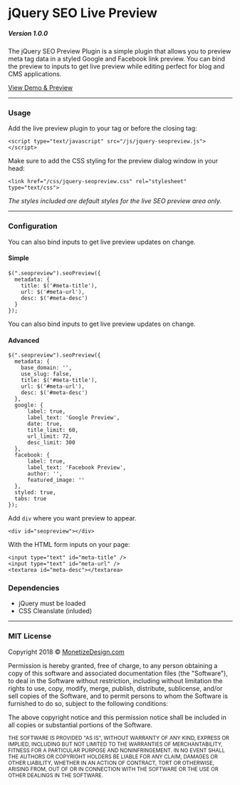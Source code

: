 # jQuery SEO Live Preview

##### Version 1.0.0

The jQuery SEO Preview Plugin is a simple plugin that allows you to preview meta tag data in a styled Google and Facebook link preview. You can bind the preview to inputs to get live preview while editing perfect for blog and CMS applications.

[View Demo & Preview](https://www.monetizedesign.com/jquery-seopreview-plugin)

* * *

### Usage

Add the live preview plugin to your tag or before the closing tag:

    <script type="text/javascript" src="/js/jquery-seopreview.js"></script>

Make sure to add the CSS styling for the preview dialog window in your head:

    <link href="/css/jquery-seopreview.css" rel="stylesheet" type="text/css">

_The styles included are default styles for the live SEO preview area only._

* * *

### Configuration

You can also bind inputs to get live preview updates on change.

#### Simple

    $(".seopreview").seoPreview({
      metadata: {
        title: $('#meta-title'),
        url: $('#meta-url'),
        desc: $('#meta-desc')
      }
    });

You can also bind inputs to get live preview updates on change.

#### Advanced

    $(".seopreview").seoPreview({
      metadata: {
        base_domain: '',
        use_slug: false,
        title: $('#meta-title'),
        url: $('#meta-url'),
        desc: $('#meta-desc')
      },
      google: {
          label: true,
          label_text: 'Google Preview',
          date: true,
          title_limit: 60,
          url_limit: 72,
          desc_limit: 300
      },
      facebook: {
          label: true,
          label_text: 'Facebook Preview',
          author: '',
          featured_image: ''
      },
      styled: true,
      tabs: true
    });

Add `div` where you want preview to appear.

    <div id="seopreview"></div>

With the HTML form inputs on your page:

    <input type="text" id="meta-title" />
    <input type="text" id="meta-url" />
    <textarea id="meta-desc"></textarea>

### Dependencies

*   jQuery must be loaded
*   CSS Cleanslate (inluded)

* * *

### MIT License

Copyright 2018 &copy; [MonetizeDesign.com](https://www.monetizedesign.com/)

Permission is hereby granted, free of charge, to any person obtaining a copy of this software and associated documentation files (the "Software"), to deal in the Software without restriction, including without limitation the rights to use, copy, modify, merge, publish, distribute, sublicense, and/or sell copies of the Software, and to permit persons to whom the Software is furnished to do so, subject to the following conditions:

The above copyright notice and this permission notice shall be included in all copies or substantial portions of the Software.

<small>THE SOFTWARE IS PROVIDED "AS IS", WITHOUT WARRANTY OF ANY KIND, EXPRESS OR IMPLIED, INCLUDING BUT NOT LIMITED TO THE WARRANTIES OF MERCHANTABILITY, FITNESS FOR A PARTICULAR PURPOSE AND NONINFRINGEMENT. IN NO EVENT SHALL THE AUTHORS OR COPYRIGHT HOLDERS BE LIABLE FOR ANY CLAIM, DAMAGES OR OTHER LIABILITY, WHETHER IN AN ACTION OF CONTRACT, TORT OR OTHERWISE, ARISING FROM, OUT OF OR IN CONNECTION WITH THE SOFTWARE OR THE USE OR OTHER DEALINGS IN THE SOFTWARE.</small>
